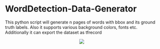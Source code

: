 # WordDetection-Data-Generator
This python script will generate n pages of words with bbox and its ground truth labels. Also it supports various background colors, fonts etc. Additionally it can export the dataset as tfrecord

<p align="center"> 
<img src="https://github.com/robinreni96/WordDetection-Data-Generator/blob/main/Word_Dataset.jpg">
</p>